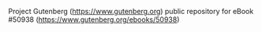 Project Gutenberg (https://www.gutenberg.org) public repository for
eBook #50938 (https://www.gutenberg.org/ebooks/50938)
